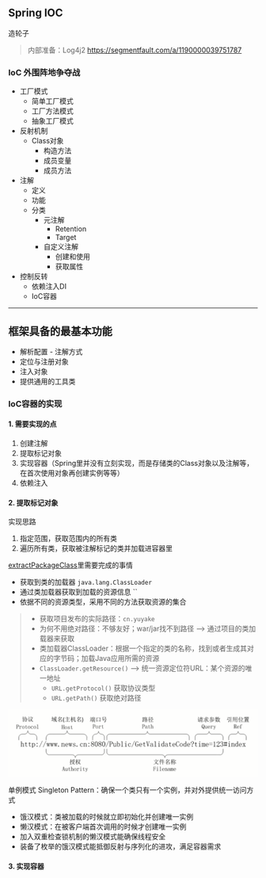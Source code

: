 ## Spring IOC

造轮子

> 内部准备：Log4j2 https://segmentfault.com/a/1190000039751787

### IoC 外围阵地争夺战

- 工厂模式
    - 简单工厂模式
    - 工厂方法模式
    - 抽象工厂模式
- 反射机制
    - Class对象
        - 构造方法
        - 成员变量
        - 成员方法
- 注解
    - 定义
    - 功能
    - 分类
        - 元注解
            - Retention
            - Target
        - 自定义注解
            - 创建和使用
            - 获取属性
- 控制反转
    - 依赖注入DI
    - IoC容器
    

---

## 框架具备的最基本功能

- 解析配置 - 注解方式
- 定位与注册对象
- 注入对象
- 提供通用的工具类

### IoC容器的实现

#### 1. 需要实现的点

1. 创建注解
2. 提取标记对象
3. 实现容器（Spring里并没有立刻实现，而是存储类的Class对象以及注解等，在首次使用对象再创建实例等等）
4. 依赖注入

#### 2. 提取标记对象

实现思路

1. 指定范围，获取范围内的所有类
2. 遍历所有类，获取被注解标记的类并加载进容器里
   
[extractPackageClass](./src/main/java/cn/yuyake/util/ClassUtil.java)里需要完成的事情

- 获取到类的加载器 `java.lang.ClassLoader`
- 通过类加载器获取到加载的资源信息 ``
- 依据不同的资源类型，采用不同的方法获取资源的集合

> - 获取项目发布的实际路径：`cn.yuyake`
> - 为何不用绝对路径：不够友好；war/jar找不到路径 --> 通过项目的类加载器来获取
> - 类加载器ClassLoader：根据一个指定的类的名称，找到或者生成其对应的字节码；加载Java应用所需的资源
> - `ClassLoader.getResource()` --> 统一资源定位符URL：某个资源的唯一地址
>   - `URL.getProtocol()` 获取协议类型
>   - `URL.getPath()` 获取绝对路径

![URL](./img/URL.png)

单例模式 Singleton Pattern：确保一个类只有一个实例，并对外提供统一访问方式

- 饿汉模式：类被加载的时候就立即初始化并创建唯一实例
- 懒汉模式：在被客户端首次调用的时候才创建唯一实例
- 加入双重检查锁机制的懒汉模式能确保线程安全
- 装备了枚举的饿汉模式能抵御反射与序列化的进攻，满足容器需求

#### 3. 实现容器